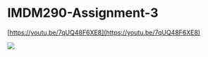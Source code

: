# IMDM290-Assignment-3
[https://youtu.be/7qUQ48F6XE8](https://youtu.be/7qUQ48F6XE8)

![](https://github.com/NoahBissell/IMDM290-Assignment-3/blob/main/mvidoptim.gif)
